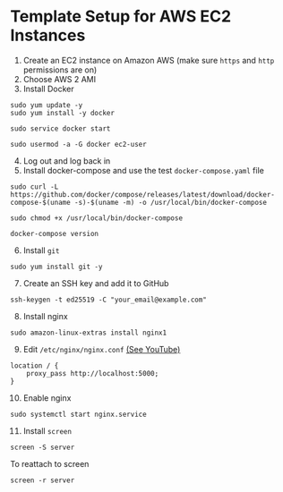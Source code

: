 # Template Setup for AWS EC2 Instances

1. Create an EC2 instance on Amazon AWS (make sure `https` and `http` permissions are on)
2. Choose AWS 2 AMI
3. Install Docker
```
sudo yum update -y
sudo yum install -y docker

sudo service docker start

sudo usermod -a -G docker ec2-user
```
4. Log out and log back in
5. Install docker-compose and use the test `docker-compose.yaml` file
```
sudo curl -L https://github.com/docker/compose/releases/latest/download/docker-compose-$(uname -s)-$(uname -m) -o /usr/local/bin/docker-compose

sudo chmod +x /usr/local/bin/docker-compose

docker-compose version
```
6. Install `git`
```
sudo yum install git -y
```

7. Create an SSH key and add it to GitHub
```
ssh-keygen -t ed25519 -C "your_email@example.com"
```

8. Install nginx
```
sudo amazon-linux-extras install nginx1
```

9. Edit `/etc/nginx/nginx.conf` [(See YouTube)](https://www.youtube.com/watch?v=WmdL8aOVooM)
```
location / {
    proxy_pass http://localhost:5000;
}
```
10. Enable nginx
```
sudo systemctl start nginx.service
```
11. Install `screen`
```
screen -S server
```
To reattach to screen
```
screen -r server
``` 